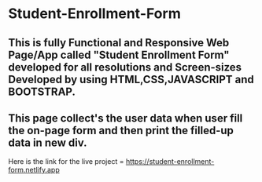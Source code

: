 # Student-Enrollment-Form
## This  is fully Functional and Responsive Web Page/App called "Student Enrollment Form" developed for all resolutions and Screen-sizes Developed by using HTML,CSS,JAVASCRIPT and BOOTSTRAP.
## This page collect's the user data when  user fill the on-page form and then print the filled-up data in new div.
Here is the link for the live project = https://student-enrollment-form.netlify.app
